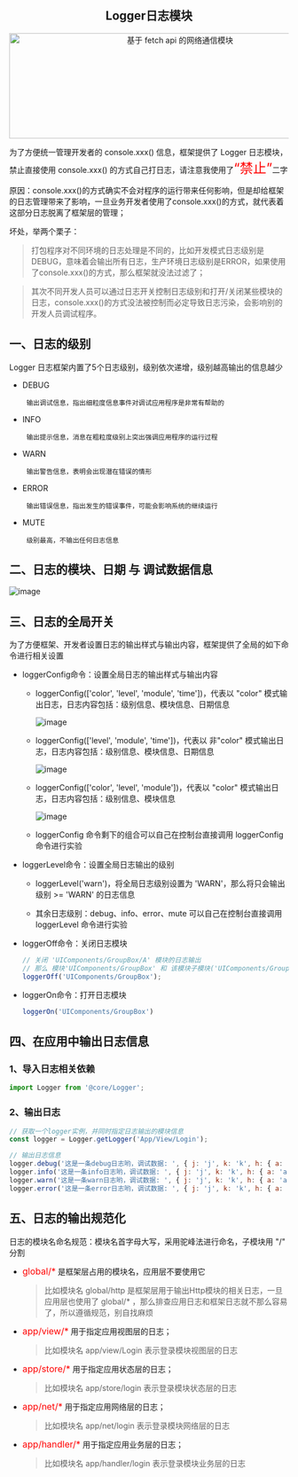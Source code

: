 <h2 align="center">Logger日志模块</h2>
<p align="center"><img width="600" height="190" src="/documents/assets/logger_icon.png" alt="基于 fetch api 的网络通信模块"></p>

为了方便统一管理开发者的 console.xxx() 信息，框架提供了 Logger 日志模块，禁止直接使用 console.xxx() 的方式自己打日志，请注意我使用了<font color=red size=5>“禁止”</font>二字

原因：console.xxx()的方式确实不会对程序的运行带来任何影响，但是却给框架的日志管理带来了影响，一旦业务开发者使用了console.xxx()的方式，就代表着这部分日志脱离了框架层的管理；

坏处，举两个栗子：

>打包程序对不同环境的日志处理是不同的，比如开发模式日志级别是DEBUG，意味着会输出所有日志，生产环境日志级别是ERROR，如果使用了console.xxx()的方式，那么框架就没法过滤了；

>其次不同开发人员可以通过日志开关控制日志级别和打开/关闭某些模块的日志，console.xxx()的方式没法被控制而必定导致日志污染，会影响别的开发人员调试程序。

## 一、日志的级别
Logger 日志框架内置了5个日志级别，级别依次递增，级别越高输出的信息越少

* DEBUG
    
       输出调试信息，指出细粒度信息事件对调试应用程序是非常有帮助的

* INFO

       输出提示信息，消息在粗粒度级别上突出强调应用程序的运行过程

* WARN

       输出警告信息，表明会出现潜在错误的情形

* ERROR

       输出错误信息，指出发生的错误事件，可能会影响系统的继续运行

* MUTE

       级别最高，不输出任何日志信息

## 二、日志的模块、日期 与 调试数据信息
![image](/documents/assets/logger.png)

## 三、日志的全局开关
为了方便框架、开发者设置日志的输出样式与输出内容，框架提供了全局的如下命令进行相关设置

* loggerConfig命令：设置全局日志的输出样式与输出内容
  
  * loggerConfig(['color', 'level', 'module', 'time'])，代表以 "color" 模式输出日志，日志内容包括：级别信息、模块信息、日期信息

     ![image](/documents/assets/sherry_all.png)

  * loggerConfig(['level', 'module', 'time'])，代表以 非"color" 模式输出日志，日志内容包括：级别信息、模块信息、日期信息

     ![image](/documents/assets/sherry_no_color.png)

  * loggerConfig(['color', 'level', 'module'])，代表以 "color" 模式输出日志，日志内容包括：级别信息、模块信息

     ![image](/documents/assets/sherry_level_module.png)
  
  * loggerConfig 命令剩下的组合可以自己在控制台直接调用 loggerConfig 命令进行实验

* loggerLevel命令：设置全局日志输出的级别

  * loggerLevel('warn')，将全局日志级别设置为 'WARN'，那么将只会输出 级别 >= 'WARN' 的日志信息

  * 其余日志级别：debug、info、error、mute 可以自己在控制台直接调用 loggerLevel 命令进行实验

* loggerOff命令：关闭日志模块
    ```js
    // 关闭 'UIComponents/GroupBox/A' 模块的日志输出
    // 那么 模块'UIComponents/GroupBox' 和 该模块子模块('UIComponents/GroupBox/*') 都将不再输出日志
    loggerOff('UIComponents/GroupBox');
    ```

* loggerOn命令：打开日志模块
    ```js
    loggerOn('UIComponents/GroupBox')
    ```

## 四、在应用中输出日志信息

### 1、导入日志相关依赖
```js
import Logger from '@core/Logger';
```

### 2、输出日志
```js
// 获取一个logger实例，并同时指定日志输出的模块信息
const logger = Logger.getLogger('App/View/Login');

// 输出日志信息
logger.debug('这是一条debug日志哟，调试数据: ', { j: 'j', k: 'k', h: { a: 'a', b: 'b' } });
logger.info('这是一条info日志哟，调试数据: ', { j: 'j', k: 'k', h: { a: 'a', b: 'b' } });
logger.warn('这是一条warn日志哟，调试数据: ', { j: 'j', k: 'k', h: { a: 'a', b: 'b' } });
logger.error('这是一条error日志哟，调试数据: ', { j: 'j', k: 'k', h: { a: 'a', b: 'b' } });
```

## 五、日志的输出规范化

日志的模块名命名规范：模块名首字母大写，采用驼峰法进行命名，子模块用 "/" 分割

* <font color=red size=3>global/\*</font> 是框架层占用的模块名，应用层不要使用它
  >比如模块名 global/http 是框架层用于输出Http模块的相关日志，一旦应用层也使用了 global/* ，那么排查应用日志和框架日志就不那么容易了，所以遵循规范，别自找麻烦

* <font color=red size=3>app/view/\*</font> 用于指定应用视图层的日志；
  >比如模块名 app/view/Login 表示登录模块视图层的日志

* <font color=red size=3>app/store/\*</font> 用于指定应用状态层的日志；
  >比如模块名 app/store/login 表示登录模块状态层的日志

* <font color=red size=3>app/net/\*</font> 用于指定应用网络层的日志；
  >比如模块名 app/net/login 表示登录模块网络层的日志

* <font color=red size=3>app/handler/\*</font> 用于指定应用业务层的日志；
  >比如模块名 app/handler/login 表示登录模块业务层的日志